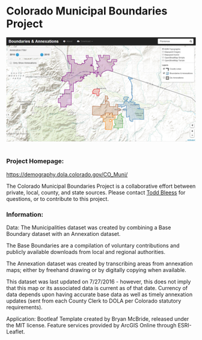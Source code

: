 Colorado Municipal Boundaries Project
========

<img src="assets/img/app.png" /><br /><br />

### Project Homepage:
https://demography.dola.colorado.gov/CO_Muni/


The Colorado Municipal Boundaries Project is a collaborative effort between private, local, county, and state sources. Please contact [Todd Bleess](mailto:Todd.Bleess@state.co.us) for questions, or to contribute to this project.

### Information:
Data:  The Municipalities dataset was created by combining a Base Boundary dataset with an Annexation dataset.

The Base Boundaries are a compilation of voluntary contributions and publicly available downloads from local and regional authorities.

The Annexation dataset was created by transcribing areas from annexation maps; either by freehand drawing or by digitally copying when available.

This dataset was last updated on 7/27/2016 - however, this does not imply that this map or its associated data is current as of that date. Currency of data depends upon having accurate base data as well as timely annexation updates (sent from each County Clerk to DOLA per Colorado statutory requirements).

Application:  Bootleaf Template created by Bryan McBride, released under the MIT license. Feature services provided by ArcGIS Online through ESRI-Leaflet.
